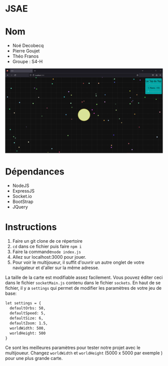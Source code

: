 # JSAE 
# Nom 
* Noé Decobecq 
* Pierre Goujet
* Théo Franos 
* Groupe : S4-H

![GamePicture](./public/images/gameplay.png)



# Dépendances
* NodeJS
* ExpressJS
* Socket.io
* BootStrap
* JQuery

# Instructions
1. Faire un git clone de ce répertoire
2. ```cd``` dans ce fichier puis faire ```npm i```
3. Faire la commande```node index.js```
4. Allez sur localhost:3000 pour jouer.
5. Pour voir le multijoueur, il suffit d'ouvrir un autre onglet de votre navigateur et d'aller sur la même adresse. 



La taille de la carte est modifiable assez facilement. Vous pouvez éditer ceci dans le fichier ```socketMain.js``` contenu dans le fichier  ```sockets```. En haut de se fichier, il y a ```settings``` qui permet de modifier les paramètres de votre jeu de base:

``` 
let settings = {
  defaultOrbs: 50,
  defaultSpeed: 5,
  defaultSize: 6,
  defaultZoom: 1.5,
  worldWidth: 500,
  worldHeight: 500
}
```
Ce sont les meilleures paramètres pour tester notre projet avec le multijoueur.
Changez ```worldWidth``` et ```worldHeight``` (5000 x 5000 par exemple ) pour une plus grande carte.
